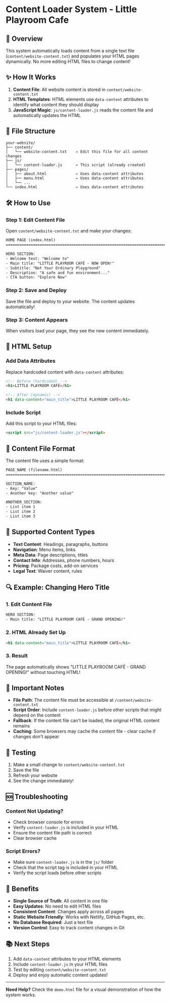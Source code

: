 # Content Loader System - Little Playroom Cafe

## 🚀 Overview

This system automatically loads content from a single text file (`content/website-content.txt`) and populates your HTML pages dynamically. No more editing HTML files to change content!

## ✨ How It Works

1. **Content File**: All website content is stored in `content/website-content.txt`
2. **HTML Templates**: HTML elements use `data-content` attributes to identify what content they should display
3. **JavaScript Magic**: `js/content-loader.js` reads the content file and automatically updates the HTML

## 📁 File Structure

```
your-website/
├── content/
│   └── website-content.txt    ← Edit this file for all content changes
├── js/
│   └── content-loader.js      ← This script (already created)
├── pages/
│   ├── about.html             ← Uses data-content attributes
│   ├── menu.html              ← Uses data-content attributes
│   └── ...
└── index.html                 ← Uses data-content attributes
```

## 🛠️ How to Use

### Step 1: Edit Content File
Open `content/website-content.txt` and make your changes:

```txt
HOME PAGE (index.html)
========================================================================

HERO SECTION:
- Welcome text: "Welcome to"
- Main title: "LITTLE PLAYROOM CAFÉ - NOW OPEN!"
- Subtitle: "Not Your Ordinary Playground"
- Description: "A safe and fun environment..."
- CTA button: "Explore Now"
```

### Step 2: Save and Deploy
Save the file and deploy to your website. The content updates automatically!

### Step 3: Content Appears
When visitors load your page, they see the new content immediately.

## 🔧 HTML Setup

### Add Data Attributes
Replace hardcoded content with `data-content` attributes:

```html
<!-- Before (hardcoded) -->
<h1>LITTLE PLAYROOM CAFÉ</h1>

<!-- After (dynamic) -->
<h1 data-content="main_title">LITTLE PLAYROOM CAFÉ</h1>
```

### Include Script
Add this script to your HTML files:

```html
<script src="js/content-loader.js"></script>
```

## 📝 Content File Format

The content file uses a simple format:

```txt
PAGE_NAME (filename.html)
========================================================================

SECTION_NAME:
- Key: "Value"
- Another key: "Another value"

ANOTHER_SECTION:
- List item 1
- List item 2
- List item 3
```

## 🎯 Supported Content Types

- **Text Content**: Headings, paragraphs, buttons
- **Navigation**: Menu items, links
- **Meta Data**: Page descriptions, titles
- **Contact Info**: Addresses, phone numbers, hours
- **Pricing**: Package costs, add-on services
- **Legal Text**: Waiver content, rules

## 🔍 Example: Changing Hero Title

### 1. Edit Content File
```txt
HERO SECTION:
- Main title: "LITTLE PLAYROOM CAFÉ - GRAND OPENING!"
```

### 2. HTML Already Set Up
```html
<h1 data-content="main_title">LITTLE PLAYROOM CAFÉ</h1>
```

### 3. Result
The page automatically shows "LITTLE PLAYROOM CAFÉ - GRAND OPENING!" without touching HTML!

## 🚨 Important Notes

- **File Path**: The content file must be accessible at `/content/website-content.txt`
- **Script Order**: Include `content-loader.js` before other scripts that might depend on the content
- **Fallback**: If the content file can't be loaded, the original HTML content remains
- **Caching**: Some browsers may cache the content file - clear cache if changes don't appear

## 🧪 Testing

1. Make a small change to `content/website-content.txt`
2. Save the file
3. Refresh your website
4. See the change immediately!

## 🆘 Troubleshooting

### Content Not Updating?
- Check browser console for errors
- Verify `content-loader.js` is included in your HTML
- Ensure the content file path is correct
- Clear browser cache

### Script Errors?
- Make sure `content-loader.js` is in the `js/` folder
- Check that the script tag is included in your HTML
- Verify the script loads before other scripts

## 🎉 Benefits

- **Single Source of Truth**: All content in one file
- **Easy Updates**: No need to edit HTML files
- **Consistent Content**: Changes apply across all pages
- **Static Website Friendly**: Works with Netlify, GitHub Pages, etc.
- **No Database Required**: Just a text file
- **Version Control**: Easy to track content changes in Git

## 📚 Next Steps

1. Add `data-content` attributes to your HTML elements
2. Include `content-loader.js` in your HTML files
3. Test by editing `content/website-content.txt`
4. Deploy and enjoy automatic content updates!

---

**Need Help?** Check the `demo.html` file for a visual demonstration of how the system works.
